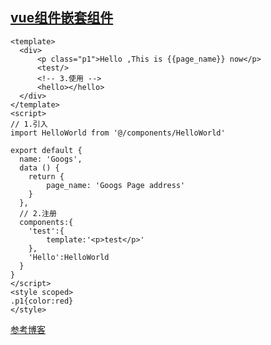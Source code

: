 
## [vue组件嵌套组件](https://blog.csdn.net/lidysun/article/details/80609682)
```
<template>
  <div>
      <p class="p1">Hello ,This is {{page_name}} now</p>
      <test/>
      <!-- 3.使用 -->
      <hello></hello>
  </div>
</template>
<script>
// 1.引入
import HelloWorld from '@/components/HelloWorld'

export default {
  name: 'Googs',
  data () {
    return {
        page_name: 'Googs Page address'
    }
  },
  // 2.注册
  components:{
    'test':{
        template:'<p>test</p>'
    },
    'Hello':HelloWorld
  }
}
</script>
<style scoped>
.p1{color:red}
</style>
```
[参考博客](https://blog.csdn.net/gao531162436/article/details/78732114)